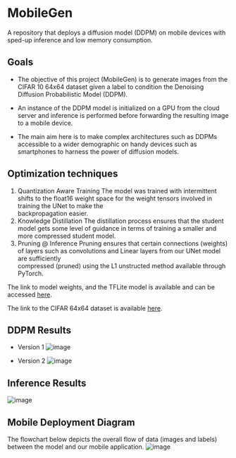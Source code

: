 # MobileGen
A repository that deploys a diffusion model (DDPM) on mobile devices with sped-up inference and low memory consumption.

## Goals
- The objective of this project (MobileGen) is to generate images from the CIFAR 10 64x64 dataset given a label to condition the Denoising Diffusion Probabilistic Model  (DDPM).

- An instance of the DDPM model is initialized on a GPU from the cloud server and inference is performed before forwarding the resulting image to a mobile device.

- The main aim here is to make complex architectures such as  DDPMs accessible to a wider demographic on handy devices such as smartphones to harness the power of diffusion models.

## Optimization techniques
1. Quantization Aware Training
     The model was trained with intermittent shifts to the float16 weight space for the weight tensors involved in training the UNet to make the     
     backpropagation easier.
2. Knowledge Distillation
     The distillation process ensures that the student model gets some level of guidance in terms of training a smaller and more compressed student model. 
3. Pruning @ Inference
      Pruning ensures that certain connections (weights) of layers such as convolutions and Linear layers from our UNet model are sufficiently         
      compressed (pruned) using the L1 unstructed method available through PyTorch.

The link to model weights, and the TFLite model is available and can be accessed [here](https://drive.google.com/drive/folders/1OWXpgdDkLas5HAaJOBuOcPVtY0nZbU4l?usp=drive_link
).

The link to the CIFAR 64x64 dataset is available [here](https://www.kaggle.com/datasets/joaopauloschuler/cifar10-64x64-resized-via-cai-super-resolution).

## DDPM Results
 - Version 1
![image](https://github.com/01pooja10/MobileGen/assets/66198904/ff71f374-fd37-4c53-a4a0-33712ddb8f7f)

- Version 2
![image](https://github.com/01pooja10/MobileGen/assets/66198904/825901ec-deeb-42a4-adf1-58c7712c5092)

## Inference Results
![image](https://github.com/01pooja10/MobileGen/assets/66198904/4bf03a29-80f3-46d9-979a-53da39062272)

## Mobile Deployment Diagram
The flowchart below depicts the overall flow of data (images and labels) between the model and our mobile application.
![image](https://github.com/01pooja10/MobileGen/assets/66198904/0c04808c-b6f2-4e02-805a-0acb96c61804)
